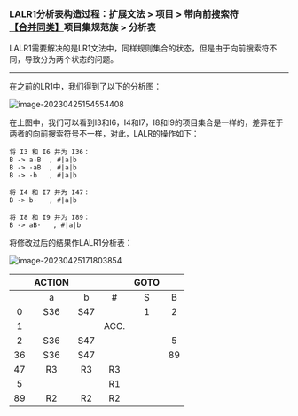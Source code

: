 

### LALR1分析表构造过程：扩展文法 > 项目 > 带向前搜索符<u>【合并同类】</u>项目集规范族 > 分析表  

LALR1需要解决的是LR1文法中，同样规则集合的状态，但是由于向前搜索符不同，导致分为两个状态的问题。

-----

在之前的LR1中，我们得到了以下的分析图：

![image-20230425154554408](.\img\image-20230425154554408.png)

在上图中，我们可以看到I3和I6，I4和I7，I8和I9的项目集合是一样的，差异在于两者的向前搜索符号不一样，对此，LALR的操作如下：

~~~
将 I3 和 I6 并为 I36：
B -> a·B  , #|a|b
B -> ·aB  , #|a|b
B -> ·b   , #|a|b

将 I4 和 I7 并为 I47：
B -> b·   , #|a|b

将 I8 和 I9 并为 I89：
B -> aB·   , #|a|b
~~~

将修改过后的结果作LALR1分析表：

![image-20230425171803854](.\img\image-20230425171803854.png)

|      | ACTION |      |      | GOTO |      |
| :--: | :----: | :--: | :--: | :--: | :--: |
|      |   a    |  b   |  #   |  S   |  B   |
|  0   |  S36   | S47  |      |  1   |  2   |
|  1   |        |      | ACC. |      |      |
|  2   |  S36   | S47  |      |      |  5   |
|  36  |  S36   | S47  |      |      |  89  |
|  47  |   R3   |  R3  |  R3  |      |      |
|  5   |        |      |  R1  |      |      |
|  89  |   R2   |  R2  |  R2  |      |      |

